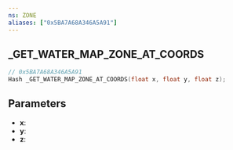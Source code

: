 ```yaml
---
ns: ZONE
aliases: ["0x5BA7A68A346A5A91"]
---
```

## _GET_WATER_MAP_ZONE_AT_COORDS

```c
// 0x5BA7A68A346A5A91
Hash _GET_WATER_MAP_ZONE_AT_COORDS(float x, float y, float z);
```

## Parameters
* **x**:
* **y**:
* **z**:

